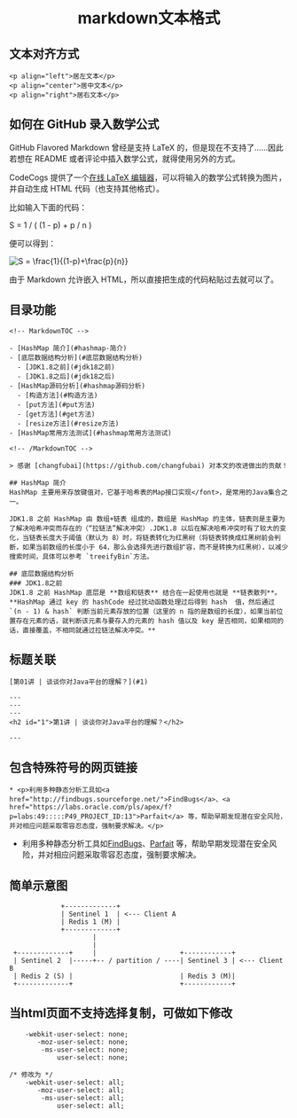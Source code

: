 
# <p align="center">markdown文本格式</p>

## 文本对齐方式   

```
<p align="left">居左文本</p>
<p align="center">居中文本</p>
<p align="right">居右文本</p>
```

## 如何在 GitHub 录入数学公式   

GitHub Flavored Markdown 曾经是支持 LaTeX 的，但是现在不支持了……因此若想在 README 或者评论中插入数学公式，就得使用另外的方式。

CodeCogs 提供了一个[在线 LaTeX 编辑器](https://link.jianshu.com/?t=https://www.codecogs.com/latex/eqneditor.php)，可以将输入的数学公式转换为图片，并自动生成 HTML 代码（也支持其他格式）。

比如输入下面的代码：

S = 1 / ( (1 - p) + p / n )

便可以得到：

<img src="https://latex.codecogs.com/gif.latex?S&space;=&space;\frac{1}{(1-p)&plus;\frac{p}{n}}" title="S = \frac{1}{(1-p)+\frac{p}{n}}" />   

由于 Markdown 允许嵌入 HTML，所以直接把生成的代码粘贴过去就可以了。


## 目录功能   
```
<!-- MarkdownTOC -->

- [HashMap 简介](#hashmap-简介)
- [底层数据结构分析](#底层数据结构分析)
  - [JDK1.8之前](#jdk18之前)
  - [JDK1.8之后](#jdk18之后)
- [HashMap源码分析](#hashmap源码分析)
  - [构造方法](#构造方法)
  - [put方法](#put方法)
  - [get方法](#get方法)
  - [resize方法](#resize方法)
- [HashMap常用方法测试](#hashmap常用方法测试)

<!-- /MarkdownTOC -->

> 感谢 [changfubai](https://github.com/changfubai) 对本文的改进做出的贡献！

## HashMap 简介
HashMap 主要用来存放键值对，它基于哈希表的Map接口实现</font>，是常用的Java集合之一。 

JDK1.8 之前 HashMap 由 数组+链表 组成的，数组是 HashMap 的主体，链表则是主要为了解决哈希冲突而存在的（“拉链法”解决冲突）.JDK1.8 以后在解决哈希冲突时有了较大的变化，当链表长度大于阈值（默认为 8）时，将链表转化为红黑树（将链表转换成红黑树前会判断，如果当前数组的长度小于 64，那么会选择先进行数组扩容，而不是转换为红黑树），以减少搜索时间，具体可以参考 `treeifyBin`方法。

## 底层数据结构分析
### JDK1.8之前
JDK1.8 之前 HashMap 底层是 **数组和链表** 结合在一起使用也就是 **链表散列**。**HashMap 通过 key 的 hashCode 经过扰动函数处理过后得到 hash  值，然后通过 `(n - 1) & hash` 判断当前元素存放的位置（这里的 n 指的是数组的长度），如果当前位置存在元素的话，就判断该元素与要存入的元素的 hash 值以及 key 是否相同，如果相同的话，直接覆盖，不相同就通过拉链法解决冲突。**
```

## 标题关联   
```
[第01讲 | 谈谈你对Java平台的理解？](#1)   

---
---
---
<h2 id="1">第1讲 | 谈谈你对Java平台的理解？</h2>

---

```

## 包含特殊符号的网页链接
```
* <p>利用多种静态分析工具如<a href="http://findbugs.sourceforge.net/">FindBugs</a>、<a href="https://labs.oracle.com/pls/apex/f?p=labs:49:::::P49_PROJECT_ID:13">Parfait</a> 等，帮助早期发现潜在安全风险，并对相应问题采取零容忍态度，强制要求解决。</p>
```

* <p>利用多种静态分析工具如<a href="http://findbugs.sourceforge.net/">FindBugs</a>、<a href="https://labs.oracle.com/pls/apex/f?p=labs:49:::::P49_PROJECT_ID:13">Parfait</a> 等，帮助早期发现潜在安全风险，并对相应问题采取零容忍态度，强制要求解决。</p>



## 简单示意图

```
             +-------------+
             | Sentinel 1  | <--- Client A
             | Redis 1 (M) |
             +-------------+
                     |
                     |
 +-------------+     |                     +------------+
 | Sentinel 2  |-----+-- / partition / ----| Sentinel 3 | <--- Client B
 | Redis 2 (S) |                           | Redis 3 (M)|
 +-------------+                           +------------+
```


## 当html页面不支持选择复制，可做如下修改

```
    -webkit-user-select: none;
       -moz-user-select: none;
        -ms-user-select: none;
            user-select: none;

/* 修改为 */
    -webkit-user-select: all;
       -moz-user-select: all;
        -ms-user-select: all;
            user-select: all;
    
```




